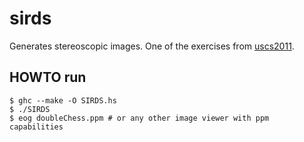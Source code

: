 # sirds

Generates stereoscopic images. One of the exercises from
[uscs2011](http://www.cs.uu.nl/wiki/bin/view/USCS2011/ComputerLab).

## HOWTO run

    $ ghc --make -O SIRDS.hs
    $ ./SIRDS
    $ eog doubleChess.ppm # or any other image viewer with ppm capabilities
